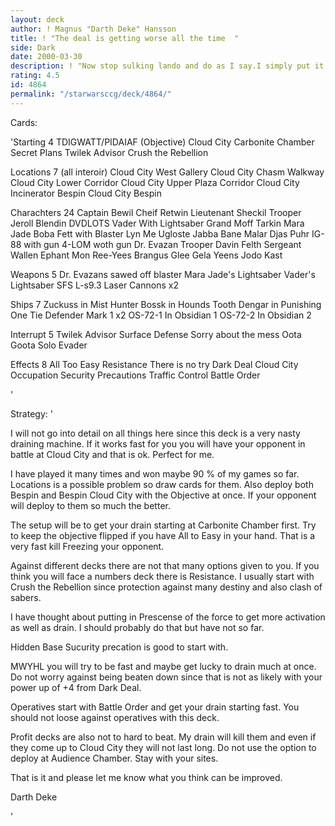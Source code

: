 ```yaml
---
layout: deck
author: ! Magnus "Darth Deke" Hansson
title: ! "The deal is getting worse all the time  "
side: Dark
date: 2000-03-30
description: ! "Now stop sulking lando and do as I say.I simply put it have a large beat down and large drain in this deck.Won many games with it."
rating: 4.5
id: 4864
permalink: "/starwarsccg/deck/4864/"
---
```

Cards: 

'Starting 4
TDIGWATT/PIDAIAF (Objective)
Cloud City Carbonite Chamber
Secret Plans
Twilek Advisor
Crush the Rebellion

Locations 7 (all interoir)
Cloud City West Gallery
Cloud City Chasm Walkway
Cloud City Lower Corridor
Cloud City Upper Plaza Corridor
Cloud City Incinerator
Bespin Cloud City
Bespin

Charachters 24
Captain Bewil
Cheif Retwin
Lieutenant Sheckil
Trooper Jeroll Blendin
DVDLOTS
Vader With Lightsaber
Grand Moff Tarkin
Mara Jade
Boba Fett with Blaster
Lyn Me
Ugloste
Jabba
Bane Malar
Djas Puhr
IG-88 with gun
4-LOM woth gun
Dr. Evazan
Trooper Davin Felth
Sergeant Wallen
Ephant Mon
Ree-Yees
Brangus Glee
Gela Yeens
Jodo Kast

Weapons 5
Dr. Evazans sawed off blaster
Mara Jade's Lightsaber
Vader's Lightsaber
SFS L-s9.3 Laser Cannons x2

Ships 7
Zuckuss in Mist Hunter
Bossk in Hounds Tooth
Dengar in Punishing One
Tie Defender Mark 1 x2
OS-72-1 In Obsidian 1
OS-72-2 In Obsidian 2

Interrupt 5
Twilek Advisor
Surface Defense
Sorry about the mess
Oota Goota Solo
Evader

Effects 8
All Too Easy
Resistance
There is no try
Dark Deal
Cloud City Occupation
Security Precautions
Traffic Control
Battle Order

'

Strategy: '

I will not go into detail on all things here since this deck is a very nasty draining machine. If it works fast for you you will have your opponent in battle at Cloud City and that is ok. Perfect for me.

I have played it many times and won maybe 90 % of my games so far. Locations is a possible problem so draw cards for them. Also deploy both Bespin and Bespin Cloud City with the Objective at once. If your opponent will deploy to them so much the better.

The setup will be to get your drain starting at Carbonite Chamber first. Try to keep the objective flipped if you have All to Easy in your hand. That is a very fast kill Freezing your opponent.

Against different decks there are not that many options given to you. If you think you will face a numbers deck there is Resistance. I usually start with Crush the Rebellion since protection against many destiny and also clash of sabers.

I have thought about putting in Prescense of the force to get more activation as well as drain. I should probably do that but have not so far.

Hidden Base Sucurity precation is good to start with.

MWYHL you will try to be fast and maybe get lucky to drain much at once. Do not worry against being beaten down since that is not as likely with your power up of +4 from Dark Deal.

Operatives start with Battle Order and get your drain starting fast. You should not loose against operatives with this deck.

Profit decks are also not to hard to beat. My drain will kill them and even if they come up to Cloud City they will not last long. Do not use the option to deploy at Audience Chamber. Stay with your sites.

That is it and please let me know what you think can be improved.

Darth Deke

'
